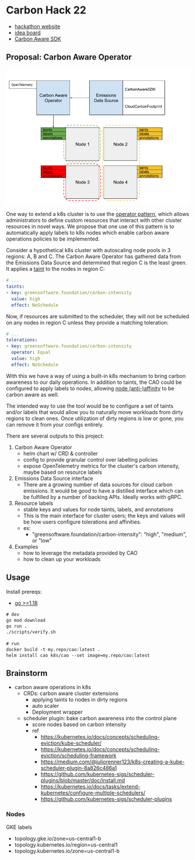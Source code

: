 # Carbon Hack 22
- [hackathon website](https://taikai.network/gsf/hackathons/carbonhack22)
- [idea board](https://docs.google.com/document/d/14VQZwFe-Q8bxf1TbsNNOXfTT37BFGVfUfk0MzP7rE6c/edit#heading=h.68fgvwg50ibg)
- [Carbon Aware SDK](https://github.com/Green-Software-Foundation/carbon-aware-sdk)

## Proposal: Carbon Aware Operator

![Carbon Aware Operator Architecture](docs/cao-architecture.png)

One way to extend a k8s cluster is to use the [operator pattern](https://kubernetes.io/docs/concepts/extend-kubernetes/operator/), which allows administrators to define custom resources that interact with other cluster resources in novel ways. We propose that one use of this pattern is to automatically apply labels to k8s nodes which enable carbon aware operations policies to be implemented. 

Consider a hypothetical k8s cluster with autoscaling node pools in 3 regions: A, B and C. The Carbon Aware Operator has gathered data from the Emissions Data Source and determined that region C is the least green. It applies a [taint](https://kubernetes.io/docs/concepts/scheduling-eviction/taint-and-toleration/) to the nodes in region C:

```yaml
# ...
taints:
- key: greensoftware.foundation/carbon-intensity
  value: high
  effect: NoSchedule
```

Now, if resources are submitted to the scheduler, they will not be scheduled on any nodes in region C unless they provide a matching toleration:

```yaml
# ...
tolerations:
- key: greensoftware.foundation/carbon-intensity
  operator: Equal
  value: high
  effect: NoSchedule
```

With this we have a way of using a built-in k8s mechanism to bring carbon awareness to our daily operations. In addition to taints, the CAO could be configured to apply labels to nodes, allowing [node (anti-)affinity](https://kubernetes.io/docs/concepts/scheduling-eviction/assign-pod-node) to be carbon aware as well.

The intended way to use the tool would be to configure a set of taints and/or labels that would allow you to naturally move workloads from dirty regions to clean ones. Once utilization of dirty regions is low or gone, you can remove it from your configs entirely.

There are several outputs to this project:
1. Carbon Aware Operator
   - helm chart w/ CRD & controller
   - config to provide granular control over labelling policies
   - expose OpenTelemetry metrics for the cluster's carbon intensity, maybe based on resource labels
2. Emissions Data Source interface
   - There are a growing number of data sources for cloud carbon emissions. It would be good to have a distilled interface which can be fulfilled by a number of backing APIs. Ideally works with gRPC.
3. Resource labels
   - stable keys and values for node taints, labels, and annotations
   - This is the main interface for cluster users; the keys and values will be how users configure tolerations and affinities.
   - ex:
     - "greensoftware.foundation/carbon-intensity": "high", "medium", or "low"
4. Examples
   - how to leverage the metadata provided by CAO
   - how to clean up your workloads


## Usage
Install prereqs:
  - [go >=1.18](https://go.dev/dl/)

```
# dev
go mod download
go run .
./scripts/verify.sh

# run
docker build -t my.repo/cao:latest .
helm install cao k8s/cao --set image=my.repo/cao:latest
```

## Brainstorm
- carbon aware operations in k8s
  - CRDs: carbon aware cluster extensions
    - applying taints to nodes in dirty regions
    - auto scaler
    - Deployment wrapper
  - scheduler plugin: bake carbon awareness into the control plane
    - score nodes based on carbon intensity
    - ref
      - https://kubernetes.io/docs/concepts/scheduling-eviction/kube-scheduler/
      - https://kubernetes.io/docs/concepts/scheduling-eviction/scheduling-framework
      - https://medium.com/@juliorenner123/k8s-creating-a-kube-scheduler-plugin-8a826c486a1
      - https://github.com/kubernetes-sigs/scheduler-plugins/blob/master/doc/install.md
      - https://kubernetes.io/docs/tasks/extend-kubernetes/configure-multiple-schedulers/
      - https://github.com/kubernetes-sigs/scheduler-plugins

### Nodes
GKE labels
  - topology.gke.io/zone=us-central1-b
  - topology.kubernetes.io/region=us-central1
  - topology.kubernetes.io/zone=us-central1-b




